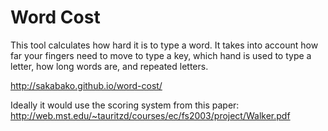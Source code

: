 # Word Cost

This tool calculates how hard it is to type a word. It takes into account how far your fingers need to move to type a key, which hand is used to type a letter, how long words are, and repeated letters.

http://sakabako.github.io/word-cost/


Ideally it would use the scoring system from this paper:
http://web.mst.edu/~tauritzd/courses/ec/fs2003/project/Walker.pdf

